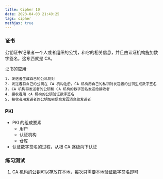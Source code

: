 ```yaml
---
title: Cipher 10
date: 2023-04-03 21:40:25
tags: cipher
mathjax: true
---
```


### 证书

公钥证书记录者一个人或者组织的公钥，和它的相关信息，并且由认证机构施加数字签名，这东西就是 CA。

证书的应用:

```text
1. 发送者生成自己的公私钥对
2. 发送者将自己的公钥在 CA 机构注册。CA 机构用自己的私钥对发送者的公钥生成数字签名
3. CA 机构将发送者的公钥和 CA 机构的数字签名发送给接收者
4. 接收者用 cA 机构的公钥验证数字签名
5. 接收者用发送者的公钥加密信息发回消息给发送者
```

<!--more-->

### PKI

- PKI 的组成要素
  - 用户
  - 认证机构
  - 仓库
- 认证数字签名的过程，从根 CA 逐级向下认证

### 练习测试

1. CA 机构的公钥可以存放在本地，每次只需要本地验证数字签名即可
